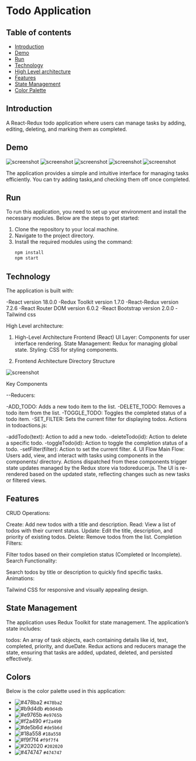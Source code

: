 # Todo Application

## Table of contents

- [Introduction](#introduction)
- [Demo](#demo)
- [Run](#run)
- [Technology](#technology)
- [High Level architecture](#HLD)
- [Features](#features)
- [State Management](#state-management)
- [Color Palette](#colors)


## Introduction

A React-Redux todo application where users can manage tasks by adding, editing, deleting, and marking them as completed.

## Demo

![screenshot](./asserts/To-do1.png)
![screenshot](./asserts/To-do2.png)
![screenshot](./asserts/To-do3.png)
![screenshot](./asserts/To-do4.png)
![screenshot](./asserts/To-do5.png)



The application provides a simple and intuitive interface for managing tasks efficiently. You can try adding tasks,and checking them off once completed.

## Run

To run this application, you need to set up your environment and install the necessary modules. Below are the steps to get started:

1. Clone the repository to your local machine.
2. Navigate to the project directory.
3. Install the required modules using the command:
   ```bash
   npm install
   npm start


## Technology

The application is built with:

-React version 18.0.0
-Redux Toolkit version 1.7.0
-React-Redux version 7.2.6
-React Router DOM version 6.0.2
-React Bootstrap version 2.0.0
-Tailwind css

High Level architecture:

1. High-Level Architecture
Frontend (React)
UI Layer: Components for user interface rendering.
State Management: Redux for managing global state.
Styling: CSS for styling components.

3. Frontend Architecture
Directory Structure

![screenshot](./asserts/FileStructure.png)

Key Components

--Reducers:

-ADD_TODO: Adds a new todo item to the list.
-DELETE_TODO: Removes a todo item from the list.
-TOGGLE_TODO: Toggles the completed status of a todo item.
-SET_FILTER: Sets the current filter for displaying todos.
Actions in todoactions.js:

-addTodo(text): Action to add a new todo.
-deleteTodo(id): Action to delete a specific todo.
-toggleTodo(id): Action to toggle the completion status of a todo.
-setFilter(filter): Action to set the current filter.
4. UI Flow
Main Flow:
Users add, view, and interact with tasks using components in the components/ directory.
Actions dispatched from these components trigger state updates managed by the Redux store via todoreducer.js.
The UI is re-rendered based on the updated state, reflecting changes such as new tasks or filtered views.

## Features

CRUD Operations:

Create: Add new todos with a title and description.
Read: View a list of todos with their current status.
Update: Edit the title, description, and priority of existing todos.
Delete: Remove todos from the list.
Completion Filters:

Filter todos based on their completion status (Completed or Incomplete).
Search Functionality:

Search todos by title or description to quickly find specific tasks.
Animations:

Tailwind CSS for responsive and visually appealing design.

## State Management
The application uses Redux Toolkit for state management. The application’s state includes:

todos: An array of task objects, each containing details like id, text, completed, priority, and dueDate.
Redux actions and reducers manage the state, ensuring that tasks are added, updated, deleted, and persisted effectively.

## Colors

Below is the color palette used in this application:

- ![#478ba2](https://via.placeholder.com/15/478ba2/000000?text=+) `#478ba2`
- ![#b9d4db](https://via.placeholder.com/15/b9d4db/000000?text=+) `#b9d4db`
- ![#e9765b](https://via.placeholder.com/15/e9765b/000000?text=+) `#e9765b`
- ![#f2a490](https://via.placeholder.com/15/f2a490/000000?text=+) `#f2a490`
- ![#de5b6d](https://via.placeholder.com/15/de5b6d/000000?text=+) `#de5b6d`
- ![#18a558](https://via.placeholder.com/15/18a558/000000?text=+) `#18a558`
- ![#f9f7f4](https://via.placeholder.com/15/f9f7f4/000000?text=+) `#f9f7f4`
- ![#202020](https://via.placeholder.com/15/202020/000000?text=+) `#202020`
- ![#474747](https://via.placeholder.com/15/474747/000000?text=+) `#474747`

